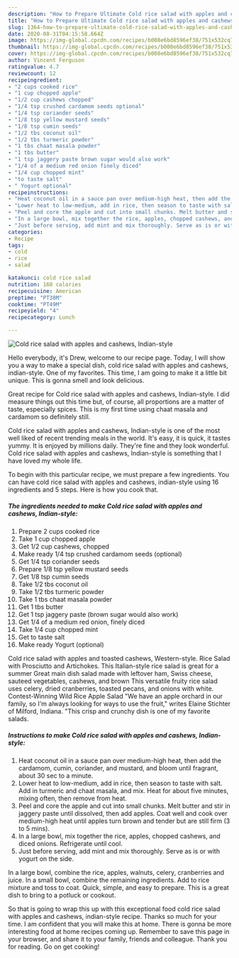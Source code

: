 ```yaml
---
description: "How to Prepare Ultimate Cold rice salad with apples and cashews, Indian-style"
title: "How to Prepare Ultimate Cold rice salad with apples and cashews, Indian-style"
slug: 1364-how-to-prepare-ultimate-cold-rice-salad-with-apples-and-cashews-indian-style
date: 2020-08-31T04:15:58.664Z
image: https://img-global.cpcdn.com/recipes/b008e6bd8596ef38/751x532cq70/cold-rice-salad-with-apples-and-cashews-indian-style-recipe-main-photo.jpg
thumbnail: https://img-global.cpcdn.com/recipes/b008e6bd8596ef38/751x532cq70/cold-rice-salad-with-apples-and-cashews-indian-style-recipe-main-photo.jpg
cover: https://img-global.cpcdn.com/recipes/b008e6bd8596ef38/751x532cq70/cold-rice-salad-with-apples-and-cashews-indian-style-recipe-main-photo.jpg
author: Vincent Ferguson
ratingvalue: 4.7
reviewcount: 12
recipeingredient:
- "2 cups cooked rice"
- "1 cup chopped apple"
- "1/2 cup cashews chopped"
- "1/4 tsp crushed cardamom seeds optional"
- "1/4 tsp coriander seeds"
- "1/8 tsp yellow mustard seeds"
- "1/8 tsp cumin seeds"
- "1/2 tbs coconut oil"
- "1/2 tbs turmeric powder"
- "1 tbs chaat masala powder"
- "1 tbs butter"
- "1 tsp jaggery paste brown sugar would also work"
- "1/4 of a medium red onion finely diced"
- "1/4 cup chopped mint"
- "to taste salt"
- " Yogurt optional"
recipeinstructions:
- "Heat coconut oil in a sauce pan over medium-high heat, then add the cardamom, cumin, coriander, and mustard, and bloom until fragrant, about 30 sec to a minute."
- "Lower heat to low-medium, add in rice, then season to taste with salt. Add in turmeric and chaat masala, and mix. Heat for about five minutes, mixing often, then remove from heat."
- "Peel and core the apple and cut into small chunks. Melt butter and stir in jaggery paste until dissolved, then add apples. Coat well and cook over medium-high heat until apples turn brown and tender but are still firm (3 to 5 mins)."
- "In a large bowl, mix together the rice, apples, chopped cashews, and diced onions. Refrigerate until cool."
- "Just before serving, add mint and mix thoroughly. Serve as is or with yogurt on the side."
categories:
- Recipe
tags:
- cold
- rice
- salad

katakunci: cold rice salad 
nutrition: 160 calories
recipecuisine: American
preptime: "PT38M"
cooktime: "PT49M"
recipeyield: "4"
recipecategory: Lunch

---
```



![Cold rice salad with apples and cashews, Indian-style](https://img-global.cpcdn.com/recipes/b008e6bd8596ef38/751x532cq70/cold-rice-salad-with-apples-and-cashews-indian-style-recipe-main-photo.jpg)

Hello everybody, it's Drew, welcome to our recipe page. Today, I will show you a way to make a special dish, cold rice salad with apples and cashews, indian-style. One of my favorites. This time, I am going to make it a little bit unique. This is gonna smell and look delicious.

Great recipe for Cold rice salad with apples and cashews, Indian-style. I did measure things out this time but, of course, all proportions are a matter of taste, especially spices. This is my first time using chaat masala and cardamom so definitely still.

Cold rice salad with apples and cashews, Indian-style is one of the most well liked of recent trending meals in the world. It's easy, it is quick, it tastes yummy. It is enjoyed by millions daily. They're fine and they look wonderful. Cold rice salad with apples and cashews, Indian-style is something that I have loved my whole life.


To begin with this particular recipe, we must prepare a few ingredients. You can have cold rice salad with apples and cashews, indian-style using 16 ingredients and 5 steps. Here is how you cook that.

<!--inarticleads1-->

##### The ingredients needed to make Cold rice salad with apples and cashews, Indian-style:

1. Prepare 2 cups cooked rice
1. Take 1 cup chopped apple
1. Get 1/2 cup cashews, chopped
1. Make ready 1/4 tsp crushed cardamom seeds (optional)
1. Get 1/4 tsp coriander seeds
1. Prepare 1/8 tsp yellow mustard seeds
1. Get 1/8 tsp cumin seeds
1. Take 1/2 tbs coconut oil
1. Take 1/2 tbs turmeric powder
1. Take 1 tbs chaat masala powder
1. Get 1 tbs butter
1. Get 1 tsp jaggery paste (brown sugar would also work)
1. Get 1/4 of a medium red onion, finely diced
1. Take 1/4 cup chopped mint
1. Get to taste salt
1. Make ready  Yogurt (optional)


Cold rice salad with apples and toasted cashews, Western-style. Rice Salad with Prosciutto and Artichokes. This Italian-style rice salad is great for a summer Great main dish salad made with leftover ham, Swiss cheese, sauteed vegetables, cashews, and brown This versatile fruity rice salad uses celery, dried cranberries, toasted pecans, and onions with white. Contest-Winning Wild Rice Apple Salad &#34;We have an apple orchard in our family, so I&#39;m always looking for ways to use the fruit,&#34; writes Elaine Stichter of Milford, Indiana. &#34;This crisp and crunchy dish is one of my favorite salads. 

<!--inarticleads2-->

##### Instructions to make Cold rice salad with apples and cashews, Indian-style:

1. Heat coconut oil in a sauce pan over medium-high heat, then add the cardamom, cumin, coriander, and mustard, and bloom until fragrant, about 30 sec to a minute.
1. Lower heat to low-medium, add in rice, then season to taste with salt. Add in turmeric and chaat masala, and mix. Heat for about five minutes, mixing often, then remove from heat.
1. Peel and core the apple and cut into small chunks. Melt butter and stir in jaggery paste until dissolved, then add apples. Coat well and cook over medium-high heat until apples turn brown and tender but are still firm (3 to 5 mins).
1. In a large bowl, mix together the rice, apples, chopped cashews, and diced onions. Refrigerate until cool.
1. Just before serving, add mint and mix thoroughly. Serve as is or with yogurt on the side.


In a large bowl, combine the rice, apples, walnuts, celery, cranberries and juice. In a small bowl, combine the remaining ingredients. Add to rice mixture and toss to coat. Quick, simple, and easy to prepare. This is a great dish to bring to a potluck or cookout. 

So that is going to wrap this up with this exceptional food cold rice salad with apples and cashews, indian-style recipe. Thanks so much for your time. I am confident that you will make this at home. There is gonna be more interesting food at home recipes coming up. Remember to save this page in your browser, and share it to your family, friends and colleague. Thank you for reading. Go on get cooking!
